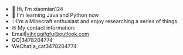 - 👋 Hi, I’m xiaomian124
- 👀 I'm learning Java and Python now
- ✨I'm a Minecraft enthusiast and enjoy researching a series of things
- ✉ My contact information:
-   Email|vjhcggifgfu@outlook.com
-   QQ|3478204774
-   WeChat|a_cat3478204774
<!---
xiaomian124/xiaomian124 is a ✨ special ✨ repository because its `README.md` (this file) appears on your GitHub profile.
You can click the Preview link to take a look at your changes.
--->
